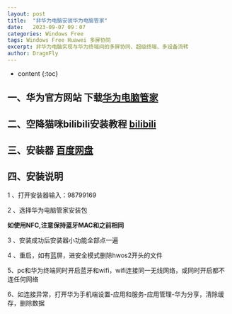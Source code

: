 ```yaml
---
layout: post
title:  "非华为电脑安装华为电脑管家"
date:   2023-09-07 09：07
categories: Windows Free
tags: Windows Free Huawei 多屏协同 
excerpt: 非华为电脑实现与华为终端间的多屏协同、超级终端、多设备流转
author: DragnFly
---
```


* content
{:toc}

## 一、华为官方网站 下载[华为电脑管家](https://consumer.huawei.com/cn/support/pc-manager/)

## 二、空降猫咪bilibili安装教程 [bilibili](https://www.bilibili.com/video/BV1Z5411d73y?t=61.9)

## 三、安装器 [百度网盘](https://pan.baidu.com/s/1xWSjUpbffvzm7iePN64GNQ?pwd=ned9)

## 四、安装说明

1 、打开安装器输入：98799169

2 、选择华为电脑管家安装包

  **如使用NFC,注意保持蓝牙MAC和之前相同**

3 、安装成功后安装器小功能全部点一遍

4 、重启，如有蓝屏，进安全模式删除hwos2开头的文件

5、pc和华为终端同时开启蓝牙和wifi，wifi连接同一无线网络，或同时开启都不连任何网络

6、如连接异常，打开华为手机端设置-应用和服务-应用管理-华为分享，清除缓存，删除数据